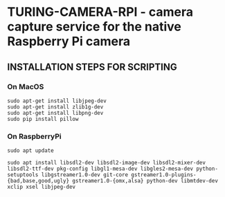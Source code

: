 # TURING-CAMERA-RPI - camera capture service for the native Raspberry Pi camera  

## INSTALLATION STEPS FOR SCRIPTING  

### On MacOS
`sudo apt-get install libjpeg-dev`  
`sudo apt-get install zlib1g-dev`  
`sudo apt-get install libpng-dev`  
`sudo pip install pillow`  

### On RaspberryPi
`sudo apt update`  
  
`sudo apt install libsdl2-dev libsdl2-image-dev libsdl2-mixer-dev libsdl2-ttf-dev pkg-config libgl1-mesa-dev libgles2-mesa-dev python-setuptools libgstreamer1.0-dev git-core gstreamer1.0-plugins-{bad,base,good,ugly} gstreamer1.0-{omx,alsa} python-dev libmtdev-dev xclip xsel libjpeg-dev`
